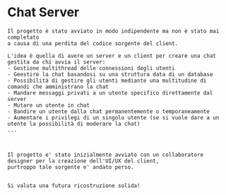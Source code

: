 <html>
  <body>
    <h1> Chat Server</h1>

    Il progetto è stato avviato in modo indipendente ma non è stato mai completato 
    a causa di una perdita del codice sorgente del client.

    L'idea è quella di avere un server e un client per creare una chat gestita da chi avvia il server:
    - Gestione multithread delle connessioni degli utenti
    - Geestire la chat basandosi su una struttura data di un database
    - Possibilità di gestire gli utenti mediante una multitudine di comandi che amministrano la chat
    - Mandare messaggi privati a un utente specifico direttamente dal server
    - Mutare un utente in chat
    - Bandire un utente dalla chat permanentemente o temporaneamente
    - Aumentare i privilegi di un singolo utente (se si vuole dare a un utente la possibilità di moderare la chat)
    ...


    
    Il progetto e' stato inizialmente avviato con un collaboratore designer per la creazione dell'UI/UX del client, 
    purtroppo tale sorgente e' andato perso.


    Si valuta una futura ricostruzione solida!
  </body>

  
</html>
